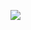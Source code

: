 ![](https://user-images.githubusercontent.com/59668647/91731153-75418180-eb5b-11ea-8b9c-dffb90277cd1.png)
